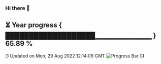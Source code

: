 ### Hi there 👋
⏳ Year progress { ███████████████████▁▁▁▁▁▁▁▁▁▁▁ } 65.89 %
---
⏰ Updated on Mon, 29 Aug 2022 12:14:09 GMT
![Progress Bar CI](https://github.com/Moyi321/Moyi321/workflows/Progress%20Bar%20CI/badge.svg)
